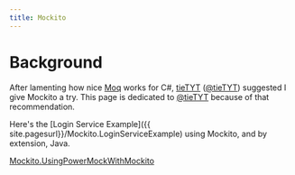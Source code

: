 ```yaml
---
title: Mockito
---
```

# Background
After lamenting how nice [Moq]({{site.pagesurl}}/Moq) works for C#, [tieTYT](http://tietyt.blogspot.com/) ([@tieTYT](http://twitter.com/tieTYT)) suggested I give Mockito a try. This page is dedicated to [@tieTYT](http://twitter.com/tieTYT) because of that recommendation.

Here's the [Login Service Example]({{ site.pagesurl}}/Mockito.LoginServiceExample) using Mockito, and by extension, Java.
 
[Mockito.UsingPowerMockWithMockito]({{site.pagesurl}}/Mockito.UsingPowerMockWithMockito)
